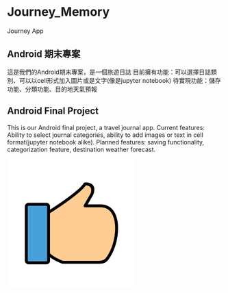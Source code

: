 # Journey_Memory
Journey App

## Android 期末專案
這是我們的Android期末專案，是一個旅遊日誌
目前擁有功能：可以選擇日誌類別、可以以cell形式加入圖片或是文字(像是jupyter notebook)
待實現功能：儲存功能、分類功能、目的地天氣預報

## Android Final Project
This is our Android final project, a travel journal app.
Current features: Ability to select journal categories, ability to add images or text in cell format(jupyter notebook alike).
Planned features: saving functionality, categorization feature, destination weather forecast.

<img src="https://github.com/Jayyyu1w/Journey_Memory/blob/main/src/test.png?raw=true" alt="test" width="300">